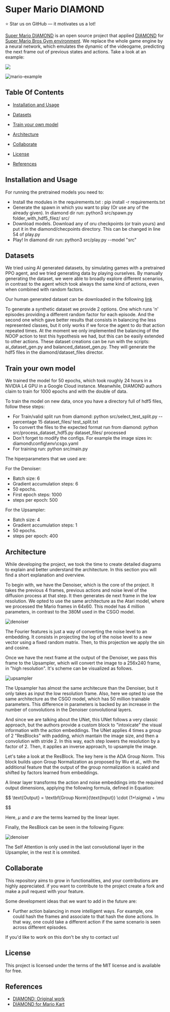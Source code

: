 
# Super Mario DIAMOND

:star: Star us on GitHub — it motivates us a lot!

[ Super Mario DIAMOND](https://github.com/AlexBodner/DIAMOND_SuperMario) is an open source project that applied [DIAMOND](https://github.com/eloialonso/diamond) for [Super Mario Bros Gym environment](https://pypi.org/project/gym-super-mario-bros/). We replace the whole game engine by a neural network, which emulates the dynamic of the videogame, predicting the next frame out of previous states and actions. Take a look at an example:

![](https://github.com/AlexBodner/DIAMOND_SuperMario/blob/main/game.gif)



![mario-example](images/results_example.png)



## Table Of Contents

- [Installation and Usage](#Installation-and-Usage)

- [Datasets](#Datasets)

- [Train your own model](#Train-your-own-model)

- [Architecture](#architecture)

- [Collaborate](#Collaborate)

- [License](#license)
  
- [References](#references)

## Installation and Usage

For running the pretrained models you need to:
- Install the modules in the requirements.txt : pip install -r requirements.txt
- Generate the spawn in which you want to play (Or use any of the already given). In diamond dir run: python3 src/spawn.py folder_with_hdf5_filez/ src/ 
- Download models. Download any of oru checkpoints (or train yours) and put it in the diamond/checpoints directory. This can be changed in line 54 of play.py
- Play! In diamond dir run: python3 src/play.py --model "src"

## Datasets

We tried using AI generated datasets, by simulating games with a pretrained PPO agent, and we tried generating data by playing ourselves. By manually generating the dataset, we were able to broadly explore different scenarios, in contrast to the agent which took always the same kind of actions, even when combined with random factors. 

Our human generated dataset can be downloaded in the following [link](https://drive.google.com/file/d/1e3iiHeJRd64L6WfdF_tFuUqeufu8RMWK/view?usp=sharing)

To generate a synthetic dataset we provide 2 options. One which runs 'n' episodes providing a different random factor for each episode. And the second one which gave better results that consists in balancing the less represented classes,  but it only works if we force the agent to do that action repeated times. At the moment we only implemented the balancing of the NOOP action to test this hypothesis we had, but this can be easily extended to other actions. These dataset creations can be run with the scripts:  ai_dataset_gen.py and balanced_dataset_gen.py. They will generate the hdf5 files in the diamond/dataset_files director.


## Train your own model

We trained the model for 50 epochs, which took roughly 24 hours in a NVIDIA L4 GPU in a Google Cloud instance. Meanwhile, DIAMOND authors claim to train for 1000 epochs and with the double of data.

To train the model on new data, once you have a directory full of hdf5 files, follow these steps:

- For Train/valid split run from diamond: python src/select_test_split.py --percentage 15 dataset_files/ test_split.txt
- To convert the files to the expected format  run from diamond: python src/process_dataset_hdf5.py dataset_files/ processed
- Don't forget to modify the configs. For example the image sizes in: diamond\config\env\csgo.yaml
- For training run: python src/main.py 

The hiperparameters that we used are:

For the Denoiser:
- Batch size: 6
- Gradient accumulation steps: 6
- 50 epochs.
- First epoch steps: 1000
- steps per epoch: 500


For the Upsampler: 

- Batch size: 4
- Gradient accumulation steps: 1
- 50 epochs.
- steps per epoch: 400

## Architecture

While developing the project, we took the time to create detailed diagrams to explain and better understand the architecture. In this section you will find a short explanation and overview.

To begin with, we have the Denoiser, which is the core of the project. It takes the previous 4 frames, previous actions and  noise level of the diffusion process at that step. It then generates de next frame in the low resolution. We opted to use the same architecture as the Atari model, where we processed the Mario frames in 64x60.  This model has 4 million parameters, in contrast to the 380M used in the CSGO model.

![denoiser](images/denoiser.png)

The Fourier features is just a way of converting the noise level to an embedding. It consists in projecting the log of the noise level to a new vector using a fixed random matrix. Then, to this projection we apply the sin and cosine.

Once we have the next frame at the output of the Denoiser, we pass this frame to the Upsampler, which will convert the image to a 256x240 frame, in "high resolution". It's scheme can be visualized as follows.

![upsampler](images/upsampler.png)

The Upsampler has almost the same architecure than the Denoiser, but it only takes as input the low resolution frame. Also, here we opted to use the same architecture as the CSGO model, which has 50 million trainable parameters. This difference in parameters is backed by an increase in the number of convolutions in the Denoiser convolutional layers.

And since we are talking about the UNet, this UNet follows a very classic approach, but the authors provide a custom block to "intoxicate" the visual information with the action embeddings. The UNet applies 4 times a group of 2 "ResBlocks" with padding, which mantain the image size, and then a convolution with stride 2. In this way, each step lowers the resolution by a factor of 2. Then, it applies an inverse approach, to upsample the image. 

Let's take a look at the ResBlock. The key here is the ADA Group Norm. This block builds upon Group Normalization as proposed by Wu et al., with the additional feature that the output of the group normalization is scaled and shifted by factors learned from embeddings. 

A linear layer transforms the action and noise embeddings into the required output dimensions, applying the following formula, defined in Equation:

$$
\text{Output} = \textbf{Group Norm}(\text{Input}) \cdot (1+\sigma) + \mu

$$

Here, $\mu$ and $\sigma$ are the terms learned by the linear layer.

Finally, the ResBlock can be seen in the following Figure:

![denoiser](images/resblock.png)

The Self Attention is only used in the last convolutional layer in the Upsampler, in the rest it is ommited.

## Collaborate

This repository aims to grow in functionalities, and your contributions are highly appreciated. if you want to contribute to the project create a fork and make a pull request with your feature. 

Some development ideas that we want to add in the future are:
- Further action balancing in more intelligent ways. For example, one could hash the frames and associate to that hash the done actions. In that way, one could take a different action if the same scenario is seen across different episodes.

If you'd like to work on this don't be shy to contact us!

## License

This project is licensed under the terms of the MIT license and is available for free.

## References

* [DIAMOND: Original work](https://diamond-wm.github.io/)
* [DIAMOND for Mario Kart](https://github.com/Dere-Wah/AI-MarioKart64)
